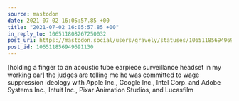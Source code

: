 ```yaml
---
source: mastodon
date: 2021-07-02 16:05:57.85 +00
title: "2021-07-02 16:05:57.85 +00"
in_reply_to: 106511808267250032
post_uri: https://mastodon.social/users/gravely/statuses/106511856949691130
post_id: 106511856949691130
---
```

[holding a finger to an acoustic tube earpiece surveillance headset in my working ear] the judges are telling me he was committed to wage suppression ideology with Apple Inc., Google Inc., Intel Corp. and Adobe Systems Inc., Intuit Inc., Pixar Animation Studios, and Lucasfilm


